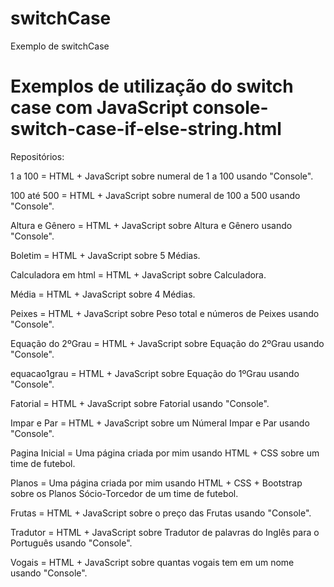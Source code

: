 # switchCase
Exemplo de switchCase

<h1>Exemplos de utilização do switch case com JavaScript console-switch-case-if-else-string.html</h1>

Repositórios:

1 a 100 = HTML + JavaScript sobre numeral de 1 a 100 usando "Console".

100 até 500 = HTML + JavaScript sobre numeral de 100 a 500 usando "Console".

Altura e Gênero = HTML + JavaScript sobre Altura e Gênero usando "Console".

Boletim = HTML + JavaScript sobre 5 Médias.

Calculadora em html = HTML + JavaScript sobre Calculadora.

Média = HTML + JavaScript sobre 4 Médias.

Peixes = HTML + JavaScript sobre Peso total e números de Peixes usando "Console".

Equação do 2ºGrau = HTML + JavaScript sobre Equação do 2ºGrau usando "Console".

equacao1grau = HTML + JavaScript sobre Equação do 1ºGrau usando "Console".

Fatorial = HTML + JavaScript sobre Fatorial usando "Console".

Impar e Par = HTML + JavaScript sobre um Númeral Impar e Par usando "Console".

Pagina Inicial = Uma página criada por mim usando HTML + CSS sobre um time de futebol.

Planos = Uma página criada por mim usando HTML + CSS + Bootstrap sobre os Planos Sócio-Torcedor de um time de futebol.

Frutas = HTML + JavaScript sobre o preço das Frutas usando "Console".

Tradutor = HTML + JavaScript sobre Tradutor de palavras do Inglês para o Português usando "Console".

Vogais = HTML + JavaScript sobre quantas vogais tem em um nome usando "Console".
